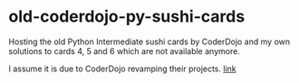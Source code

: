 # old-coderdojo-py-sushi-cards

Hosting the old Python Intermediate sushi cards by CoderDojo and my own solutions to cards 4, 5 and 6 which are not available anymore.

I assume it is due to CoderDojo revamping their projects.
[link](https://coderdojo.com/2018/09/07/launching-our-new-projects-site/)
